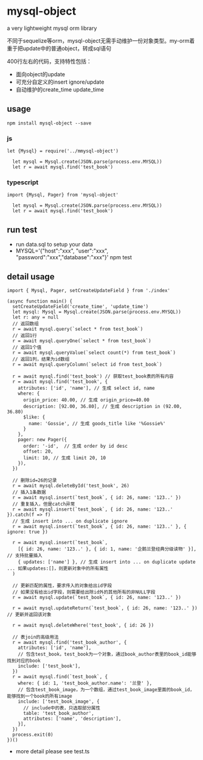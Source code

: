 mysql-object
====

a very lightweight mysql orm library

不同于sequelize等orm，mysql-object无需手动维护一份对象类型。my-orm着重于把update中的普通object，转成sql语句

400行左右的代码，支持特性包括：

* 面向object的update
* 可充分自定义的insert ignore/update
* 自动维护的create_time update_time

## usage
```
npm install mysql-object --save
```

### js
```
let {Mysql} = require('../mmysql-object')

  let mysql = Mysql.create(JSON.parse(process.env.MYSQL))
  let r = await mysql.find('test_book')

```

### typescript
```
import {Mysql, Pager} from 'mysql-object'

  let mysql = Mysql.create(JSON.parse(process.env.MYSQL))
  let r = await mysql.find('test_book')
```

## run test

- run data.sql to setup your data
- MYSQL='{"host":"xxx", "user":"xxx", "password":"xxx","database":"xxx"}' npm test

## detail usage

```
import { Mysql, Pager, setCreateUpdateField } from './index'

(async function main() {
  setCreateUpdateField('create_time', 'update_time')
  let mysql: Mysql = Mysql.create(JSON.parse(process.env.MYSQL))
  let r: any = null
  // 返回数组
  r = await mysql.query(`select * from test_book`)
  // 返回1行
  r = await mysql.queryOne(`select * from test_book`)
  // 返回1个值
  r = await mysql.queryValue(`select count(*) from test_book`)
  // 返回1列，结果为id数组
  r = await mysql.queryColumn(`select id from test_book`)

  r = await mysql.find('test_book') // 获取test_book表的所有内容
  r = await mysql.find('test_book', {
    attributes: ['id', 'name'], // 生成 select id, name
    where: {
      origin_price: 40.00, // 生成 origin_price=40.00
      description: [92.00, 36.80], // 生成 description in (92.00, 36.80)
      $like: {
        name: 'Gossie', // 生成 goods_title like '%Gossie%'
      }
    },
    pager: new Pager({
      order: '-id',  // 生成 order by id desc
      offset: 20,
      limit: 10, // 生成 limit 20, 10
    }),
  })

  // 删除id=26的记录
  r = await mysql.deleteById('test_book', 26)
  // 插入1条数据
  r = await mysql.insert(`test_book`, { id: 26, name: '123..' })
  // 重复插入，但是catch异常
  r = await mysql.insert(`test_book`, { id: 26, name: '123..' }).catch(f => f)
  // 生成 insert into ... on duplicate ignore
  r = await mysql.insert(`test_book`, { id: 26, name: '123..' }, { ignore: true })

  r = await mysql.insert(`test_book`,
    [{ id: 26, name: '123..' }, { id: 1, name: '企鹅兰登经典分级读物' }], // 支持批量插入
    { updates: ['name'] }, // 生成 insert into ... on duplicate update ... 如果updates:[]，则更新对象中的所有属性
  )

  // 更新匹配的属性，要求传入的对象给出id字段
  // 如果没有给出id字段，则需要给出除id外的其他所有的非NULL字段
  r = await mysql.update(`test_book`, { id: 26, name: '123..' })

  r = await mysql.updateReturn(`test_book`, { id: 26, name: '123..' }) // 更新并返回该对象

  r = await mysql.deleteWhere('test_book', { id: 26 })

  // 表join的高级用法
  r = await mysql.find('test_book_author', {
    attributes: ['id', 'name'],
    // 包含test_book，test_book为一个对象，通过book_author表里的book_id能够找到对应的book
    include: ['test_book'],
  })
  r = await mysql.find(`test_book`, {
    where: { id: 1, 'test_book_author.name': '兰登' },
    // 包含test_book_image，为一个数组，通过test_book_image里面的book_id，能够找到一个book的所有image
    include: ['test_book_image', {
      // include中的表，只选取部分属性
      table: 'test_book_author',
      attributes: ['name', 'description'],
    }],
  })
  process.exit(0)
})()

```
- more detail please see test.ts
